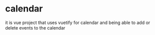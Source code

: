 # calendar

it is vue project that uses vuetify for calendar and being able to add or delete events to the calendar 
